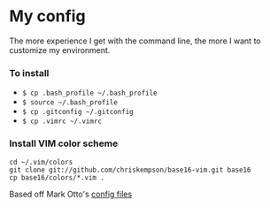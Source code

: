# My config

The more experience I get with the command line, the more I want to customize my environment.


### To install
* `$ cp .bash_profile ~/.bash_profile`
* `$ source ~/.bash_profile`
* `$ cp .gitconfig ~/.gitconfig`
* `$ cp .vimrc ~/.vimrc`

### Install VIM color scheme
```
cd ~/.vim/colors
git clone git://github.com/chriskempson/base16-vim.git base16
cp base16/colors/*.vim .
```


Based off Mark Otto's [config files](https://github.com/mdo/config)
